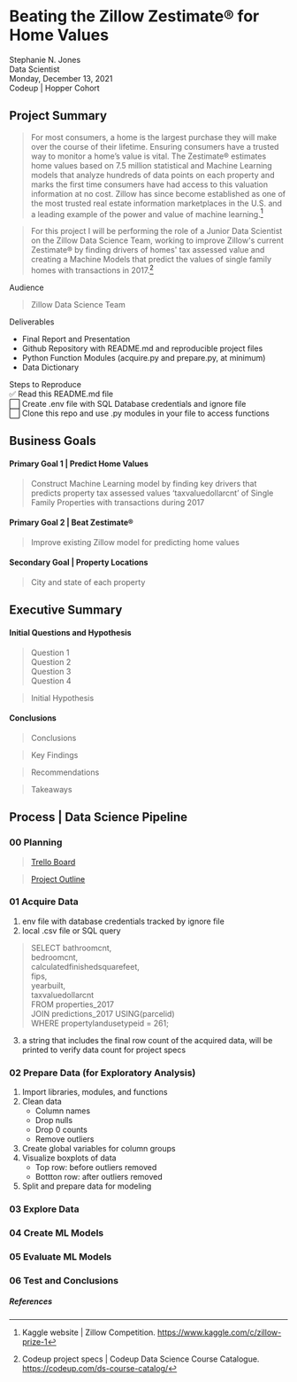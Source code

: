 # Beating the Zillow Zestimate® for Home Values
Stephanie N. Jones<br>
Data Scientist<br>
Monday, December 13, 2021<br>
Codeup | Hopper Cohort<br> 

## Project Summary
>For most consumers, a home is the largest purchase they will make over the course of their lifetime. Ensuring consumers have a trusted way to monitor a home’s value is vital. The Zestimate® estimates home values based on 7.5 million statistical and Machine Learning models that analyze hundreds of data points on each property and marks the first time consumers have had access to this valuation information at no cost. Zillow has since become established as one of the most trusted real estate information marketplaces in the U.S. and a leading example of the power and value of machine learning.[^2]

>For this project I will be performing the role of a Junior Data Scientist on the Zillow Data Science Team, working to improve Zillow's current Zestimate® by finding drivers of homes' tax assessed value and creating a Machine Models that predict the values of single family homes with transactions in 2017.[^3]

Audience
>Zillow Data Science Team

Deliverables<br>
- Final Report and Presentation<br>
- Github Repository with README.md and reproducible project files<br>
- Python Function Modules (acquire.py and prepare.py, at minimum)<br>
- Data Dictionary<br>

Steps to Reproduce<br>
:white_check_mark: Read this README.md file<br>
:white_large_square: Create .env file with SQL Database credentials and ignore file<br>
:white_large_square: Clone this repo and use .py modules in your file to access functions<br>

## Business Goals
#### Primary Goal 1 | Predict Home Values
>Construct Machine Learning model by finding key drivers that predicts property tax assessed values ‘taxvaluedollarcnt’ of Single Family Properties with transactions during 2017 
#### Primary Goal 2 | Beat Zestimate®
>Improve existing Zillow model for predicting home values 
#### Secondary Goal | Property Locations
>City and state of each property

## Executive Summary
#### Initial Questions and Hypothesis
> Question 1<br>
Question 2<br>
Question 3<br>
Question 4

>Initial Hypothesis

#### Conclusions
>Conclusions

>Key Findings

>Recommendations

>Takeaways

## Process | Data Science Pipeline
### 00 Planning
>[Trello Board](https://trello.com/b/a7550YvK/zillowregressionproject)

>[Project Outline](https://docs.google.com/document/d/1NHzrmd0hoA4AoQd8Ct4I3GhuBJHtTpCqZyr8Aw_e6wI/edit?usp=sharing)

### 01 Acquire Data
1. env file with database credentials tracked by ignore file
2. local .csv file or SQL query
>SELECT bathroomcnt,<br>
        bedroomcnt,<br>
        calculatedfinishedsquarefeet,<br>
        fips,<br>
        yearbuilt,<br>
        taxvaluedollarcnt<br>
FROM properties_2017<br>
JOIN predictions_2017 USING(parcelid)<br>
WHERE propertylandusetypeid = 261;<br>
3. a string that includes the final row count of the acquired data, will be printed to verify data count for project specs

### 02 Prepare Data (for Exploratory Analysis)
1. Import libraries, modules, and functions
2. Clean data
    - Column names
    - Drop nulls
    - Drop 0 counts
    - Remove outliers
3. Create global variables for column groups
4. Visualize boxplots of data
    - Top row: before outliers removed
    - Bottton row: after outliers removed
5. Split and prepare data for modeling

### 03 Explore Data

### 04 Create ML Models

### 05 Evaluate ML Models

### 06 Test and Conclusions

##### References
[^1]: Zillow website | About Zestimate®. https://www.zillow.com/z/zestimate/ 
[^2]: Kaggle website | Zillow Competition. https://www.kaggle.com/c/zillow-prize-1 
[^3]: Codeup project specs | Codeup Data Science Course Catalogue. https://codeup.com/ds-course-catalog/
